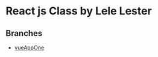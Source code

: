 # React js Class by Lele Lester 

> 

## Branches 
* [vueAppOne](https://github.com/puribey/GoBackToVue/tree/vueAppOne)



